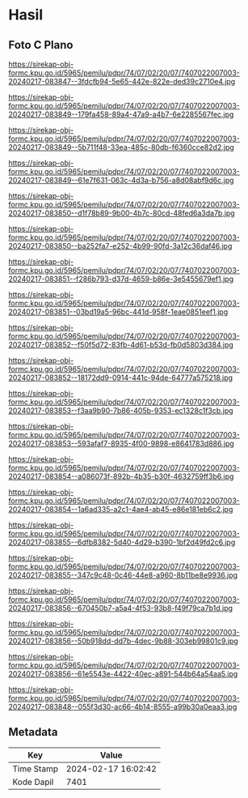 # Hasil

## Foto C Plano

https://sirekap-obj-formc.kpu.go.id/5965/pemilu/pdpr/74/07/02/20/07/7407022007003-20240217-083847--3fdcfb94-5e65-442e-822e-ded39c2710e4.jpg

https://sirekap-obj-formc.kpu.go.id/5965/pemilu/pdpr/74/07/02/20/07/7407022007003-20240217-083849--179fa458-89a4-47a9-a4b7-6e2285567fec.jpg

https://sirekap-obj-formc.kpu.go.id/5965/pemilu/pdpr/74/07/02/20/07/7407022007003-20240217-083849--5b711f48-33ea-485c-80db-f6360cce82d2.jpg

https://sirekap-obj-formc.kpu.go.id/5965/pemilu/pdpr/74/07/02/20/07/7407022007003-20240217-083849--61e7f631-063c-4d3a-b756-a8d08abf9d6c.jpg

https://sirekap-obj-formc.kpu.go.id/5965/pemilu/pdpr/74/07/02/20/07/7407022007003-20240217-083850--d1f78b89-9b00-4b7c-80cd-48fed6a3da7b.jpg

https://sirekap-obj-formc.kpu.go.id/5965/pemilu/pdpr/74/07/02/20/07/7407022007003-20240217-083850--ba252fa7-e252-4b99-90fd-3a12c36daf46.jpg

https://sirekap-obj-formc.kpu.go.id/5965/pemilu/pdpr/74/07/02/20/07/7407022007003-20240217-083851--f286b793-d37d-4659-b86e-3e5455679ef1.jpg

https://sirekap-obj-formc.kpu.go.id/5965/pemilu/pdpr/74/07/02/20/07/7407022007003-20240217-083851--03bd19a5-96bc-441d-958f-1eae0851eef1.jpg

https://sirekap-obj-formc.kpu.go.id/5965/pemilu/pdpr/74/07/02/20/07/7407022007003-20240217-083852--f50f5d72-83fb-4d61-b53d-fb0d5803d384.jpg

https://sirekap-obj-formc.kpu.go.id/5965/pemilu/pdpr/74/07/02/20/07/7407022007003-20240217-083852--18172dd9-0914-441c-94de-64777a575218.jpg

https://sirekap-obj-formc.kpu.go.id/5965/pemilu/pdpr/74/07/02/20/07/7407022007003-20240217-083853--f3aa9b90-7b86-405b-9353-ec1328c1f3cb.jpg

https://sirekap-obj-formc.kpu.go.id/5965/pemilu/pdpr/74/07/02/20/07/7407022007003-20240217-083853--593afaf7-8935-4f00-9898-e8641783d886.jpg

https://sirekap-obj-formc.kpu.go.id/5965/pemilu/pdpr/74/07/02/20/07/7407022007003-20240217-083854--a086073f-892b-4b35-b30f-4632759ff3b6.jpg

https://sirekap-obj-formc.kpu.go.id/5965/pemilu/pdpr/74/07/02/20/07/7407022007003-20240217-083854--1a6ad335-a2c1-4ae4-ab45-e86e181eb6c2.jpg

https://sirekap-obj-formc.kpu.go.id/5965/pemilu/pdpr/74/07/02/20/07/7407022007003-20240217-083855--6dfb8382-5d40-4d29-b390-1bf2d49fd2c6.jpg

https://sirekap-obj-formc.kpu.go.id/5965/pemilu/pdpr/74/07/02/20/07/7407022007003-20240217-083855--347c9c48-0c46-44e8-a960-8b11be8e9936.jpg

https://sirekap-obj-formc.kpu.go.id/5965/pemilu/pdpr/74/07/02/20/07/7407022007003-20240217-083856--670450b7-a5a4-4f53-93b8-f49f79ca7b1d.jpg

https://sirekap-obj-formc.kpu.go.id/5965/pemilu/pdpr/74/07/02/20/07/7407022007003-20240217-083856--50b918dd-dd7b-4dec-9b88-303eb99801c9.jpg

https://sirekap-obj-formc.kpu.go.id/5965/pemilu/pdpr/74/07/02/20/07/7407022007003-20240217-083856--61e5543e-4422-40ec-a891-544b64a54aa5.jpg

https://sirekap-obj-formc.kpu.go.id/5965/pemilu/pdpr/74/07/02/20/07/7407022007003-20240217-083848--055f3d30-ac66-4b14-8555-a99b30a0eaa3.jpg


## Metadata

| Key        | Value               |
| ---------- | ------------------- |
| Time Stamp | 2024-02-17 16:02:42 |
| Kode Dapil | 7401                |



